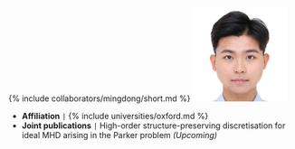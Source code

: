 {% include collaborators/mingdong/short.md %}
<img src="/assets/img/collaborators/mingdong.png" alt="Mingdong He" width="167" />
- **Affiliation** <code>&#124;</code> {% include universities/oxford.md %}
- **Joint publications** <code>&#124;</code> High-order structure-preserving discretisation for ideal MHD arising in the Parker problem *(Upcoming)*